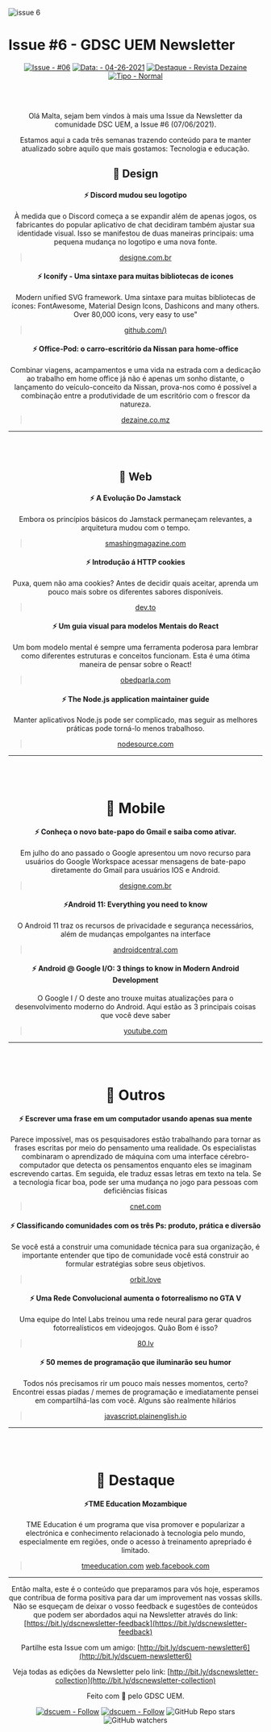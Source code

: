 ![issue 6](https://user-images.githubusercontent.com/50568515/130373870-842c4d75-a4a5-4790-8699-679812a3b75a.png)


# **Issue #6 - GDSC UEM Newsletter**

<span align="center">

[![Issue - #06](https://img.shields.io/badge/Issue-%2306-2ea44f)](https://https://github.com/DSC-Eduardo-Mondlane-University/newsletter/tree/main/2021/)
[![Data: - 04-26-2021](https://img.shields.io/badge/Data%3A-07--06--2021-brightgreen)](https://https://github.com/DSC-Eduardo-Mondlane-University/newsletter/tree/main/2021/)
[![Destaque - Revista Dezaine](https://img.shields.io/badge/Destaque-TME%20Education%20Mozambique-yellow)](https://https://github.com/DSC-Eduardo-Mondlane-University/newsletter/tree/main/2021/) [![Tipo  - Normal](https://img.shields.io/badge/Tipo_-Normal-blue)](https://https://github.com/DSC-Eduardo-Mondlane-University/newsletter/tree/main/2021/)
</span>

<br>
<br>

Olá Malta, sejam bem vindos à mais uma Issue da Newsletter da comunidade DSC UEM, a Issue #6 (07/06/2021).

Estamos aqui a cada três semanas trazendo conteúdo para te manter atualizado sobre aquilo que mais gostamos: Tecnologia e educação.

## 🎯 **Design**

#### **⚡ Discord mudou seu logotipo**

À medida que o Discord começa a se expandir além de apenas jogos, os fabricantes do popular aplicativo de chat decidiram também ajustar sua identidade visual. Isso se manifestou de duas maneiras principais: uma pequena mudança no logotipo e uma nova fonte.

> [designe.com.br](https://designe.com.br/discord-rebranding/)

#### **⚡ Iconify - Uma sintaxe para muitas bibliotecas de icones**

Modern unified SVG framework. Uma sintaxe para muitas bibliotecas de ícones: FontAwesome, Material Design Icons, Dashicons and many others. Over 80,000 icons, very easy to use"

> [github.com/)](https://github.com/iconify)

#### **⚡ Office-Pod: o carro-escritório da Nissan para home-office**

Combinar viagens, acampamentos e uma vida na estrada com a dedicação ao trabalho em home office já não é apenas um sonho distante, o lançamento do veículo-conceito da Nissan, prova-nos como é possível a combinação entre a produtividade de um escritório com o frescor da natureza.

> [dezaine.co.mz](https://www.dezaine.co.mz/inicio/office-pod-o-carro-escritorio-da-nissan-para-home-office)

---
<br>
<br>

## 🎯 **Web**

#### **⚡ A Evolução Do Jamstack**

Embora os princípios básicos do Jamstack permaneçam relevantes, a arquitetura mudou com o tempo.

> [smashingmagazine.com](https://www.smashingmagazine.com/2021/05/evolution-jamstack/)

#### **⚡ Introdução á HTTP cookies**

Puxa, quem não ama cookies? Antes de decidir quais aceitar, aprenda um pouco mais sobre os diferentes sabores disponíveis.

> [dev.to](https://dev.to/lindaojo/introduction-to-http-cookies-1pn2)

#### **⚡ Um guia visual para modelos Mentais do React**

Um bom modelo mental é sempre uma ferramenta poderosa para lembrar como diferentes estruturas e conceitos funcionam. Esta é uma ótima maneira de pensar sobre o React!

> [obedparla.com](https://obedparla.com/code/a-visual-guide-to-react-mental-models/)

#### **⚡ The Node.js application maintainer guide**

Manter aplicativos Node.js pode ser complicado, mas seguir as melhores práticas pode torná-lo menos trabalhoso.

> [nodesource.com](https://nodesource.com/blog/the-Node.js-application-maintainer-guide)

---
<br>
<br>

# 🎯 **Mobile**

#### **⚡ Conheça o novo bate-papo do Gmail e saiba como ativar.**

Em julho do ano passado o Google apresentou um novo recurso para usuários do Google Workspace acessar mensagens de bate-papo diretamente do Gmail para usuários IOS e Android.
> [designe.com.br](https://designe.com.br/conheca-o-novo-bate-papo-do-gmail-e-saiba-como-ativar/)

#### **⚡Android 11: Everything you need to know**

O Android 11 traz os recursos de privacidade e segurança necessários, além de mudanças empolgantes na interface

> [androidcentral.com](https://www.androidcentral.com/android-11)

#### **⚡ Android @ Google I/O: 3 things to know in Modern Android Development**

O Google I / O deste ano trouxe muitas atualizações para o desenvolvimento moderno do Android. Aqui estão as 3 principais coisas que você deve saber

> [youtube.com](https://youtu.be/_5jVGROIVB0)

---
<br>
<br>

# 🎯 **Outros**

####  **⚡ Escrever uma frase em um computador usando apenas sua mente**

Parece impossível, mas os pesquisadores estão trabalhando para tornar as frases escritas por meio do pensamento uma realidade. Os especialistas combinaram o aprendizado de máquina com uma interface cérebro-computador que detecta os pensamentos enquanto eles se imaginam escrevendo cartas. Em seguida, ele traduz essas letras em texto na tela. Se a tecnologia ficar boa, pode ser uma mudança no jogo para pessoas com deficiências físicas

> [cnet.com](https://www.cnet.com/news/brain-implants-let-paralyzed-man-write-on-a-screen-using-thoughts-alone/)

#### **⚡ Classificando comunidades com os três Ps: produto, prática e diversão**

Se você está a construir uma comunidade técnica para sua organização, é importante entender que tipo de comunidade você está construir ao formular estratégias sobre seus objetivos.

> [orbit.love](https://orbit.love/blog/classifying-communities-with-the-3ps-product-practice-and-play)

#### **⚡ Uma Rede Convolucional aumenta o fotorrealismo no GTA V**

Uma equipe do Intel Labs treinou uma rede neural para gerar quadros fotorrealísticos em videojogos. Quão Bom é isso?

> [80.lv](https://80.lv/articles/a-convolutional-network-enhances-photorealism-in-gta-v/)

#### **⚡ 50 memes de programação que iluminarão seu humor**

Todos nós precisamos rir um pouco mais nesses momentos, certo? Encontrei essas piadas / memes de programação e imediatamente pensei em compartilhá-las com você. Alguns são realmente hilários

> [javascript.plainenglish.io](https://javascript.plainenglish.io/30-programming-memes-that-will-lighten-your-mood-265b4fe50229)

---
<br>
<br>

# 🎯 **Destaque**

#### **⚡TME Education Mozambique**

TME Education é um programa que visa promover e popularizar a electrónica e conhecimento relacionado à tecnologia pelo mundo, especialmente em regiões, onde o acesso à treinamento aprepriado é limitado.

> [tmeeducation.com](https://tmeeducation.com/en-ZZ/page/21605/tme-education-training-in-mozambique)
> [web.facebook.com](https://web.facebook.com/groups/1020827441436427/?_rdc=1&_rdr)

---

Então malta, este é o conteúdo que preparamos para vós hoje, esperamos que contribua de forma positiva para dar um improvement nas vossas skills. Não se esqueçam de deixar o vosso feedback e sugestões de conteúdos que podem ser abordados aqui na Newsletter através do link: [https://bit.ly/dscnewsletter-feedback](https://bit.ly/dscnewsletter-feedback)

Partilhe esta Issue com um amigo: [http://bit.ly/dscuem-newsletter6](http://bit.ly/dscuem-newsletter6)

Veja todas as edições da Newsletter pelo link: [http://bit.ly/dscnewsletter-collection](http://bit.ly/dscnewsletter-collection)


Feito com 💙 pelo GDSC UEM.
<p align="center">
  <a href="https://twitter.com/dscuem"><img src="https://img.shields.io/badge/dscuem-Follow-1DA1F2?logo=Twitter" alt="dscuem - Follow"></a>
  <a href="https://instagram.com/dscuem"><img src="https://img.shields.io/badge/dscuem-Follow-E4405F?logo=Instagram" alt="dscuem - Follow"></a>
  <img alt="GitHub Repo stars" src="https://img.shields.io/github/stars/DSC-Eduardo-Mondlane-University/newsletter?style=social">
  <img alt="GitHub watchers" src="https://img.shields.io/github/watchers/DSC-Eduardo-Mondlane-University/newsletter?style=social">

</p>
